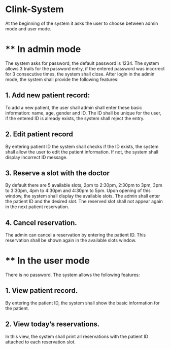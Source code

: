 # Clink-System
At the beginning of the system it asks the user to choose between admin mode and user mode.

# ** In admin mode
The system asks for password, the default password is 1234. The system allows 3 trails for the password
entry, if the entered password was incorrect for 3 consecutive times, the system shall close. After login
in the admin mode, the system shall provide the following features:
## 1. Add new patient record:
To add a new patient, the user shall admin shall enter these basic information: name, age, gender and
ID. The ID shall be unique for the user, if the entered ID is already exists, the system shall reject the
entry.
## 2. Edit patient record
By entering patient ID the system shall checks if the ID exists, the system shall allow the user to edit the
patient information. If not, the system shall display incorrect ID message.
## 3. Reserve a slot with the doctor
By default there are 5 available slots, 2pm to 2:30pm, 2:30pm to 3pm, 3pm to 3:30pm, 4pm to 4:30pm
and 4:30pm to 5pm. Upon opening of this window, the system shall display the available slots. The
admin shall enter the patient ID and the desired slot. The reserved slot shall not appear again in the next
patient reservation.
## 4. Cancel reservation.
The admin can cancel a reservation by entering the patient ID. This reservation shall be shown again in
the available slots window.

# ** In the user mode
There is no password. The system allows the following features:
## 1. View patient record.
By entering the patient ID, the system shall show the basic information for the patient.
## 2. View today’s reservations.
In this view, the system shall print all reservations with the patient ID attached to each reservation slot.
